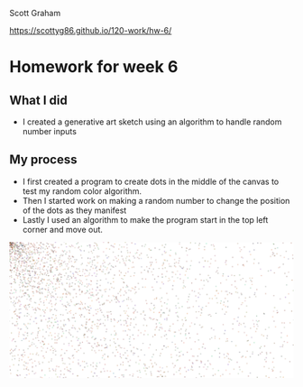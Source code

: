 Scott Graham

https://scottyg86.github.io/120-work/hw-6/

# Homework for week 6

## What I did
 - I created a generative art sketch using an algorithm to handle random number inputs

 ## My process
 - I first created a program to create dots in the middle of the canvas to test my random color algorithm.
 - Then I started work on making a random number to change the position of the dots as they manifest
 - Lastly I used an algorithm to make the program start in the top left corner and move out.

 ![My creation](Homework.png)

